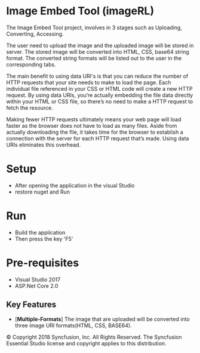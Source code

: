 # Image Embed Tool (imageRL)

The Image Embed Tool project, involves in 3 stages such as Uploading, Converting, Accessing.

The user need to upload the image and the uploaded image will be stored in server. The stored image will be converted into HTML, CSS, base64 string format.  The converted string formats will be listed out to the user in the corresponding tabs.

The main benefit to using data URI's is that you can reduce the number of HTTP requests that your site needs to make to load the page. Each individual file referenced in your CSS or HTML code will create a new HTTP request. By using data URIs, you’re actually embedding the file data directly within your HTML or CSS file, so there’s no need to make a HTTP request to fetch the resource.

Making fewer HTTP requests ultimately means your web page will load faster as the browser does not have to load as many files. Aside from actually downloading the file, it takes time for the browser to establish a connection with the server for each HTTP request that’s made. Using data URIs eliminates this overhead.

# Setup

* After opening the application in the visual Studio
* restore nuget and Run

# Run

* Build the application
* Then press the key 'F5'

# Pre-requisites

* Visual Studio 2017
* ASP.Net Core 2.0

## Key Features

* [**Multiple-Formats**] The image that are uploaded will be converted into three image URI formats(HTML, CSS, BASE64).

© Copyright 2018 Syncfusion, Inc. All Rights Reserved. The Syncfusion Essential Studio license and copyright applies to this distribution.
